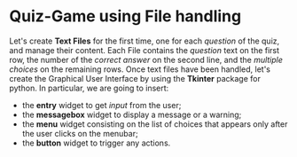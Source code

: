 # Quiz-Game using File handling

Let's create **Text Files** for the first time, one for each *question* of the quiz, and manage their content. 
Each File contains the *question* text on the first row, the number of the *correct answer* on the second line, and the *multiple choices* on the remaining rows. 
Once text files have been handled, let's create the Graphical User Interface by using the **Tkinter** package for python. In particular, we are going to insert:
* the **entry** widget to get *input* from the user;
* the **messagebox** widget to display a message or a warning;
* the **menu** widget consisting on the list of choices that appears only after the user clicks on the menubar;
* the **button** widget to trigger any actions. 
